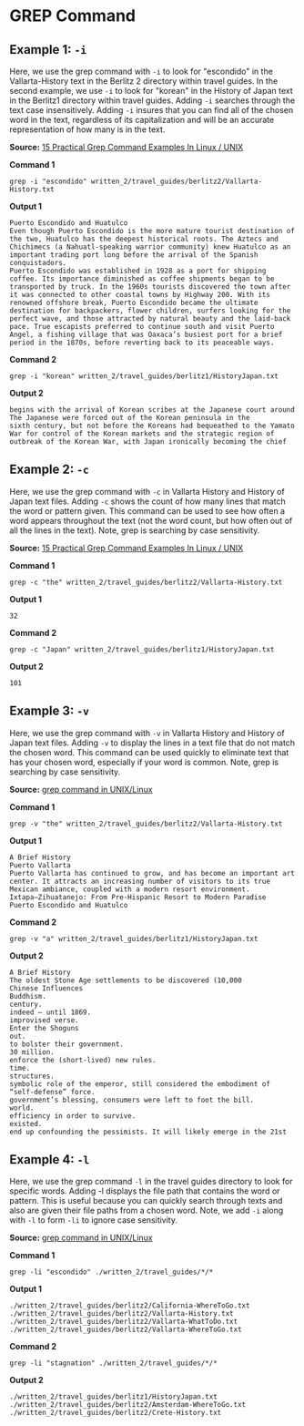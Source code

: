 # GREP Command

## Example 1: `-i`

Here, we use the grep command with `-i` to look for "escondido" in the Vallarta-History text in the Berlitz 2 directory within travel guides. In the second example, we use `-i` to look for "korean" in the History of Japan text in the Berlitz1 directory within travel guides. Adding `-i` searches through the text case insensitively. Adding `-i` insures that you can find all of the chosen word in the text, regardless of its capitalization and will be an accurate representation of how many is in the text.

**Source:** [15 Practical Grep Command Examples In Linux / UNIX](https://www.thegeekstuff.com/2009/03/15-practical-unix-grep-command-examples/)

**Command 1**
```console
grep -i "escondido" written_2/travel_guides/berlitz2/Vallarta-History.txt
```

**Output 1**

```
Puerto Escondido and Huatulco
Even though Puerto Escondido is the more mature tourist destination of the two, Huatulco has the deepest historical roots. The Aztecs and Chichimecs (a Nahuatl-speaking warrior community) knew Huatulco as an important trading port long before the arrival of the Spanish conquistadors.
Puerto Escondido was established in 1928 as a port for shipping coffee. Its importance diminished as coffee shipments began to be transported by truck. In the 1960s tourists discovered the town after it was connected to other coastal towns by Highway 200. With its renowned offshore break, Puerto Escondido became the ultimate destination for backpackers, flower children, surfers looking for the perfect wave, and those attracted by natural beauty and the laid-back pace. True escapists preferred to continue south and visit Puerto Angel, a fishing village that was Oaxaca’s busiest port for a brief period in the 1870s, before reverting back to its peaceable ways.
```

**Command 2**
```console
grep -i "korean" written_2/travel_guides/berlitz1/HistoryJapan.txt
```

**Output 2**
```
begins with the arrival of Korean scribes at the Japanese court around
The Japanese were forced out of the Korean peninsula in the
sixth century, but not before the Koreans had bequeathed to the Yamato
War for control of the Korean markets and the strategic region of
outbreak of the Korean War, with Japan ironically becoming the chief
```    

## Example 2: `-c`

Here, we use the grep command with `-c` in Vallarta History and History of Japan text files. Adding `-c` shows the count of how many lines that match the word or pattern given. This command can be used to see how often a word appears throughout the text (not the word count, but how often out of all the lines in the text). Note, grep is searching by case sensitivity. 

**Source:** [15 Practical Grep Command Examples In Linux / UNIX](https://www.thegeekstuff.com/2009/03/15-practical-unix-grep-command-examples/)

**Command 1**
```console
grep -c "the" written_2/travel_guides/berlitz2/Vallarta-History.txt
```

**Output 1**
```
32
```

**Command 2**
```console
grep -c "Japan" written_2/travel_guides/berlitz1/HistoryJapan.txt
```

**Output 2**
```
101
```

## Example 3: `-v`

Here, we use the grep command with `-v` in Vallarta History and History of Japan text files. Adding `-v` to display the lines in a text file that do not match the chosen word. This command can be used quickly to eliminate text that has your chosen word, especially if your word is common. Note, grep is searching by case sensitivity.

**Source:** [grep command in UNIX/Linux](https://www.geeksforgeeks.org/grep-command-in-unixlinux/)

**Command 1**
```console
grep -v "the" written_2/travel_guides/berlitz2/Vallarta-History.txt
```

**Output 1**
```
A Brief History
Puerto Vallarta
Puerto Vallarta has continued to grow, and has become an important art center. It attracts an increasing number of visitors to its true Mexican ambiance, coupled with a modern resort environment.   
Ixtapa–Zihuatanejo: From Pre-Hispanic Resort to Modern Paradise   
Puerto Escondido and Huatulco
```

**Command 2**
```console
grep -v "a" written_2/travel_guides/berlitz1/HistoryJapan.txt
```

**Output 2**
```
A Brief History
The oldest Stone Age settlements to be discovered (10,000 
Chinese Influences
Buddhism.
century.
indeed — until 1869.
improvised verse.
Enter the Shoguns
out.
to bolster their government.
30 million.
enforce the (short-lived) new rules.
time.
structures.
symbolic role of the emperor, still considered the embodiment of
“self-defense” force.
government’s blessing, consumers were left to foot the bill.
world.
efficiency in order to survive.
existed.
end up confounding the pessimists. It will likely emerge in the 21st
```

## Example 4: `-l`

Here, we use the grep command `-l` in the travel guides directory to look for specific words. Adding -l displays the file path that contains the word or pattern. This is useful because you can quickly search through texts and also are given their file paths from a chosen word. Note, we add `-i` along with `-l` to form `-li` to ignore case sensitivity. 

**Source:** [grep command in UNIX/Linux](https://www.geeksforgeeks.org/grep-command-in-unixlinux/)

**Command 1**
```console
grep -li "escondido" ./written_2/travel_guides/*/*
```

**Output 1**
```
./written_2/travel_guides/berlitz2/California-WhereToGo.txt       
./written_2/travel_guides/berlitz2/Vallarta-History.txt
./written_2/travel_guides/berlitz2/Vallarta-WhatToDo.txt
./written_2/travel_guides/berlitz2/Vallarta-WhereToGo.txt
```

**Command 2**
```console
grep -li "stagnation" ./written_2/travel_guides/*/*
```

**Output 2**
```
./written_2/travel_guides/berlitz1/HistoryJapan.txt
./written_2/travel_guides/berlitz2/Amsterdam-WhereToGo.txt        
./written_2/travel_guides/berlitz2/Crete-History.txt
```
